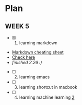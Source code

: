 # Plan
## WEEK 5 
- [x] 1. learning markdown
* [Markdown cheating sheet][1]
* [Check here](./markdown/README.MD)
* _finished 2.26 :)_

- [ ] 2. learning emacs
- [ ] 3. learning shortcut in macbook
- [ ] 4. learning machine learning [2]

[1]: https://github.com/adam-p/markdown-here/wiki/Markdown-Cheatsheet
[2]: https://sites.google.com/site/distributedlittleredhen/home/the-cognitive-core-research-topics-in-red-hen/machine-learning
